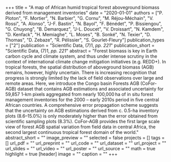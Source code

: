 +++
title = "A map of African humid tropical forest aboveground biomass derived from management inventories"
date = "2020-01-01"
authors = ["P. Ploton", "F. Mortier", "N. Barbier", "G. Cornu", "M. Réjou-Méchain", "V. Rossi", "A. Alonso", "J-F. Bastin", "N. Bayol", "F. Bénédet", "P. Bissiengou", "G. Chuyong", "B. Demarquez", "J-L. Doucet", "V. Droissart", "N. Kamdem", "D. Kenfack", "H. Memiaghe", "L. Moses", "B. Sonké", "N. Texier", "D. Thomas", "D. Zebaze", "R. Pélissier", "S. Gourlet-Fleury"]
publication_types = ["2"]
publication = "Scientific Data, (7)1, _pp. 221_"
publication_short = "Scientific Data, (7)1, _pp. 221_"
abstract = "Forest biomass is key in Earth carbon cycle and climate system, and thus under intense scrutiny in the context of international climate change mitigation initiatives (e.g. REDD+). In tropical forests, the spatial distribution of aboveground biomass (AGB) remains, however, highly uncertain. There is increasing recognition that progress is strongly limited by the lack of field observations over large and remote areas. Here, we introduce the Congo basin Forests AGB (CoFor-AGB) dataset that contains AGB estimations and associated uncertainty for 59,857 1-km pixels aggregated from nearly 100,000 ha of in situ forest management inventories for the 2000 – early 2010s period in five central African countries. A comprehensive error propagation scheme suggests that the uncertainty on AGB estimations derived from c. 0.5-ha inventory plots (8.6–15.0%) is only moderately higher than the error obtained from scientific sampling plots (8.3%). CoFor-AGB provides the first large scale view of forest AGB spatial variation from field data in central Africa, the second largest continuous tropical forest domain of the world."
abstract_short = ""
image_preview = ""
selected = false
projects = []
tags = []
url_pdf = ""
url_preprint = ""
url_code = ""
url_dataset = ""
url_project = ""
url_slides = ""
url_video = ""
url_poster = ""
url_source = ""
math = true
highlight = true
[header]
image = ""
caption = ""
+++
